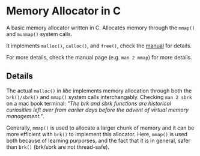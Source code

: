 # Memory Allocator in C

A basic memory allocator written in C. Allocates memory through the `mmap()` and `munmap()` system calls.

It implements `malloc()`, `calloc()`, and `free()`, check the [manual](https://man7.org/linux/man-pages/man3/free.3.html) for details.

For more details, check the manual page (e.g. `man 2 mmap`) for more details.

## Details

The actual `malloc()` in *libc* implements memory allocation through both the `brk()/sbrk()` and `mmap()` system calls interchangably. Checking `man 2 sbrk` on a mac book terminal: *"The brk and sbrk functions are historical curiosities left over from earlier days before the advent of virtual memory management."*.

Generally, `mmap()` is used to allocate a larger chunk of memory and it can be more efficient with `brk()` to implement this allocator. Here, `mmap()` is used both because of learning purporses, and the fact that it is in general, safer than `brk()` (brk/sbrk are not thread-safe).